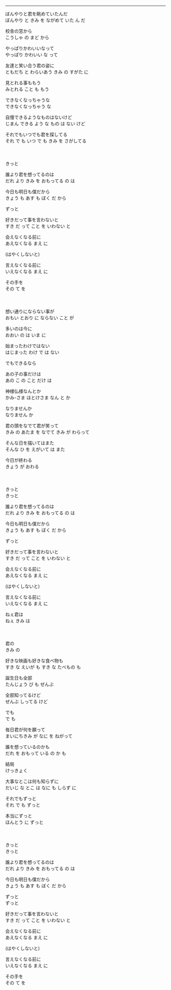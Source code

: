 
---
ぼんやりと君を眺めていたんだ\
ぼんやり と きみ を ながめて いた ん だ

校舎の窓から\
こうしゃ の まど から

やっぱりかわいいなって\
やっぱり かわいい な って

友達と笑い合う君の姿に\
ともだち と わらいあう きみ の すがた に

見とれる事ももう\
みとれる こと も もう

できなくなっちゃうな\
できなくなっちゃう な

自慢できるようなものはないけど\
じまん できる よう な もの は ない けど

それでもいつでも君を探してる\
 それ で も いつ で も きみ を さがしてる
\
\
\
\
きっと

誰より君を想ってるのは\
だれ より きみ を おもってる の は

今日も明日も僕だから\
きょう も あす も ぼく だ から

ずっと

好きだって事を言わないと\
すき だ って こと を いわない と

会えなくなる前に\
あえなくなる まえ に

(はやくしないと)

言えなくなる前に\
いえなくなる まえ に

その手を\
その て を
\
\
\
\
想い通りにならない事が\
おもい とおり に ならない こと が

多いのは今に\
おおい の は いま に

始まったわけではない\
はじまった わけ で は ない

でもできるなら

あの子の事だけは\
あの こ の こと だけ は

神様仏様なんとか\
かみ-さま ほとけさま なん と か

なりませんか\
なりません か

君の頭をなでて君が笑って\
きみ の あたま を なでて きみ が わらって

そんな日を描いてはまた\
そんな ひ を えがいて は また

今日が終わる\
きょう が おわる
\
\
\
\
きっと\
きっと

誰より君を想ってるのは\
だれ より きみ を おもってる の は

今日も明日も僕だから\
きょう も あす も ぼく だ から

ずっと

好きだって事を言わないと\
すき だ って こと を いわない と

会えなくなる前に\
あえなくなる まえ に

(はやくしないと)

言えなくなる前に\
いえなくなる まえ に

ねぇ君は\
ねぇ きみ は
\
\
\
\
君の\
きみ の

好きな映画も好きな食べ物も\
すき な えいが も すき な たべもの も

誕生日も全部\
たんじょう び も ぜんぶ

全部知ってるけど\
ぜんぶ しってる けど

でも\
で も

毎日君が何を願って\
まいにちきみ が なに を ねがって

誰を想っているのかも\
だれ を おもって いる の か も

結局\
けっきょく

大事なとこは何も知らずに\
だいじ な とこ は なに も しらず に

それでもずっと\
それ で も ずっと

本当にずっと\
ほんとう に ずっと
\
\
\
\
きっと\
きっと

誰より君を想ってるのは\
だれ より きみ を おもってる の は

今日も明日も僕だから\
きょう も あす も ぼく だ から

ずっと\
ずっと

好きだって事を言わないと\
すき だ って こと を いわない と

会えなくなる前に\
あえなくなる まえ に

(はやくしないと)

言えなくなる前に\
いえなくなる まえ に

その手を\
その て を